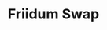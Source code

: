 ---
layout: post
title: Friidum Swap
site: http://swap.friidum.com/
image: http://files.tnyu.org/projects/swap.png
creator:
  - name: Jon Chan
    school: NYU
    twitter: JonHMChan
    eboard: true
    current: false
launchdate:
demodays: October 2012
---